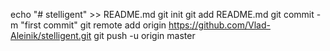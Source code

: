 echo "# stelligent" >> README.md
git init
git add README.md
git commit -m "first commit"
git remote add origin https://github.com/Vlad-Aleinik/stelligent.git
git push -u origin master